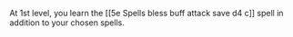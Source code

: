 At 1st level, you learn the [[5e Spells bless buff attack save d4 c]] spell in addition to your chosen spells.